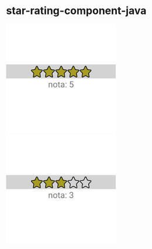 # star-rating-component-java

<img src="./star-rating-1.jpg" width="300" />
<img src="./star-rating-2.jpg" width="300" />
